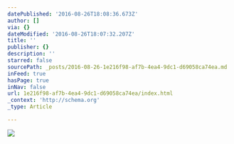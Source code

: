 ```yaml
---
datePublished: '2016-08-26T18:08:36.673Z'
author: []
via: {}
dateModified: '2016-08-26T18:07:32.207Z'
title: ''
publisher: {}
description: ''
starred: false
sourcePath: _posts/2016-08-26-1e216f98-af7b-4ea4-9dc1-d69058ca74ea.md
inFeed: true
hasPage: true
inNav: false
url: 1e216f98-af7b-4ea4-9dc1-d69058ca74ea/index.html
_context: 'http://schema.org'
_type: Article

---
```

![](https://the-grid-user-content.s3-us-west-2.amazonaws.com/c12223e3-0113-4449-8068-b863ca6f2989.jpg)